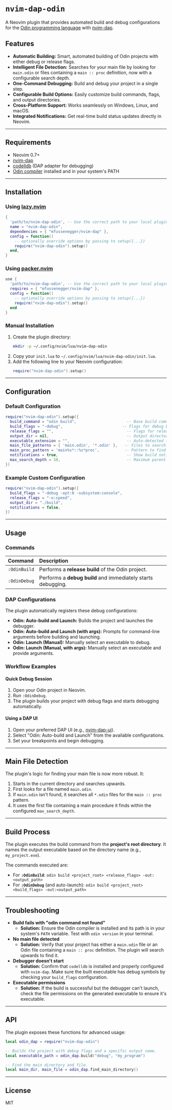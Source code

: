 # `nvim-dap-odin`

A Neovim plugin that provides automated build and debug configurations for the [Odin programming language](https://odin-lang.org/) with [nvim-dap](https://github.com/mfussenegger/nvim-dap). 

## Features

* **Automatic Building:** Smart, automated building of Odin projects with either debug or release flags.
* **Intelligent File Detection:** Searches for your main file by looking for `main.odin` or files containing a `main :: proc` definition, now with a configurable search depth.
* **One-Command Debugging:** Build and debug your project in a single step.
* **Configurable Build Options:** Easily customize build commands, flags, and output directories.
* **Cross-Platform Support:** Works seamlessly on Windows, Linux, and macOS.
* **Integrated Notifications:** Get real-time build status updates directly in Neovim.

---

## Requirements

* Neovim 0.7+
* [nvim-dap](https://github.com/mfussenegger/nvim-dap)
* [codelldb](https://github.com/vadimcn/codelldb) (DAP adapter for debugging)
* [Odin compiler](https://odin-lang.org/) installed and in your system's PATH

---

## Installation

### Using [lazy.nvim](https://github.com/folke/lazy.nvim)

```lua
{
  'path/to/nvim-dap-odin', -- Use the correct path to your local plugin
  name = "nvim-dap-odin",
  dependencies = { "mfussenegger/nvim-dap" },
  config = function()
    -- optionally override options by passing to setup({...})
    require("nvim-dap-odin").setup()
  end,
}
````

### Using [packer.nvim](https://github.com/wbthomason/packer.nvim)

```lua
use {
  'path/to/nvim-dap-odin', -- Use the correct path to your local plugin
  requires = { "mfussenegger/nvim-dap" },
  config = function()
    -- optionally override options by passing to setup({...})
    require("nvim-dap-odin").setup()
  end
}
```

### Manual Installation

1.  Create the plugin directory:
    ```bash
    mkdir -p ~/.config/nvim/lua/nvim-dap-odin
    ```
2.  Copy your `init.lua` to `~/.config/nvim/lua/nvim-dap-odin/init.lua`.
3.  Add the following line to your Neovim configuration:
    ```lua
    require("nvim-dap-odin").setup()
    ```

-----

## Configuration

### Default Configuration

```lua
require("nvim-dap-odin").setup({
  build_command = "odin build",                      -- Base build command
  build_flags = "-debug",                          -- Flags for debug builds
  release_flags = "",                                -- Flags for release builds
  output_dir = nil,                                  -- Output directory (nil = project root)
  executable_extension = "",                         -- Auto-detected (.exe on Windows)
  main_file_patterns = { 'main.odin', '*.odin' },   -- Files to search for a main procedure
  main_proc_pattern = 'main%s*::%s*proc',           -- Pattern to find the main procedure
  notifications = true,                              -- Show build notifications
  max_search_depth = 10,                             -- Maximum parent directories to search
})
```

### Example Custom Configuration

```lua
require("nvim-dap-odin").setup({
  build_flags = "-debug -opt:0 -subsystem:console",
  release_flags = "-o:speed",
  output_dir = "./build",
  notifications = false,
})
```

-----

## Usage

### Commands

| Command | Description |
| :--- | :--- |
| `:OdinBuild` | Performs a **release build** of the Odin project. |
| `:OdinDebug` | Performs a **debug build** and immediately starts debugging. |

### DAP Configurations

The plugin automatically registers these debug configurations:

  * **Odin: Auto-build and Launch:** Builds the project and launches the debugger.
  * **Odin: Auto-build and Launch (with args):** Prompts for command-line arguments before building and launching.
  * **Odin: Launch (Manual):** Manually select an executable to debug.
  * **Odin: Launch (Manual, with args):** Manually select an executable and provide arguments.

### Workflow Examples

#### Quick Debug Session

1.  Open your Odin project in Neovim.
2.  Run `:OdinDebug`.
3.  The plugin builds your project with debug flags and starts debugging automatically.

#### Using a DAP UI

1.  Open your preferred DAP UI (e.g., [nvim-dap-ui](https://github.com/rcarriga/nvim-dap-ui)).
2.  Select "Odin: Auto-build and Launch" from the available configurations.
3.  Set your breakpoints and begin debugging.

-----

## Main File Detection

The plugin's logic for finding your main file is now more robust. It:

1.  Starts in the current directory and searches upwards.
2.  First looks for a file named `main.odin`.
3.  If `main.odin` isn't found, it searches all `*.odin` files for the `main :: proc` pattern.
4.  It uses the first file containing a main procedure it finds within the configured `max_search_depth`.

-----

## Build Process

The plugin executes the build command from the **project's root directory**. It names the output executable based on the directory name (e.g., `my_project.exe`).

The commands executed are:

  * For **`:OdinBuild`**: `odin build <project_root> <release_flags> -out:<output_path>`
  * For **`:OdinDebug`** (and auto-launch): `odin build <project_root> <build_flags> -out:<output_path>`

-----

## Troubleshooting

  * **Build fails with "odin command not found"**
      * **Solution:** Ensure the Odin compiler is installed and its path is in your system's `PATH` variable. Test with `odin version` in your terminal.
  * **No main file detected**
      * **Solution:** Verify that your project has either a `main.odin` file or an Odin file containing a `main :: proc` definition. The plugin will search upwards to find it.
  * **Debugger doesn't start**
      * **Solution:** Confirm that `codelldb` is installed and properly configured with `nvim-dap`. Make sure the built executable has debug symbols by checking your `build_flags` configuration.
  * **Executable permissions**
      * **Solution:** If the build is successful but the debugger can't launch, check the file permissions on the generated executable to ensure it's executable.

-----

## API

The plugin exposes these functions for advanced usage:

```lua
local odin_dap = require("nvim-dap-odin")

-- Builds the project with debug flags and a specific output name.
local executable_path = odin_dap.build("debug", "my_program")

-- Find the main directory and file.
local main_dir, main_file = odin_dap.find_main_directory()
```

-----

## License

MIT

